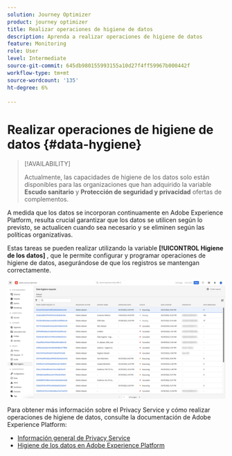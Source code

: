 ```yaml
---
solution: Journey Optimizer
product: journey optimizer
title: Realizar operaciones de higiene de datos
description: Aprenda a realizar operaciones de higiene de datos
feature: Monitoring
role: User
level: Intermediate
source-git-commit: 645db980155993155a10d27f4ff59967b000442f
workflow-type: tm+mt
source-wordcount: '135'
ht-degree: 6%

---
```


# Realizar operaciones de higiene de datos {#data-hygiene}

>[!AVAILABILITY]
>
>Actualmente, las capacidades de higiene de los datos solo están disponibles para las organizaciones que han adquirido la variable **Escudo sanitario** y **Protección de seguridad y privacidad** ofertas de complementos.


A medida que los datos se incorporan continuamente en Adobe Experience Platform, resulta crucial garantizar que los datos se utilicen según lo previsto, se actualicen cuando sea necesario y se eliminen según las políticas organizativas.

Estas tareas se pueden realizar utilizando la variable **[!UICONTROL Higiene de los datos]** , que le permite configurar y programar operaciones de higiene de datos, asegurándose de que los registros se mantengan correctamente.

![](assets/data-hygiene.png)

Para obtener más información sobre el Privacy Service y cómo realizar operaciones de higiene de datos, consulte la documentación de Adobe Experience Platform:

* [Información general de Privacy Service](https://experienceleague.adobe.com/docs/experience-platform/privacy/home.html?lang=es)
* [Higiene de los datos en Adobe Experience Platform](https://experienceleague.adobe.com/docs/experience-platform/hygiene/home.html?lang=en)
